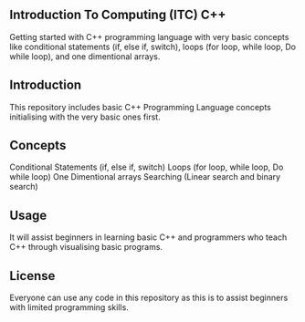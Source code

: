 ## Introduction To Computing (ITC) C++
Getting started with C++ programming language with very basic concepts like conditional statements (if, else if, switch), loops (for loop, while loop, Do while loop), and one dimentional arrays.

## Introduction
This repository includes basic C++ Programming Language concepts initialising with the very basic ones first.

## Concepts
Conditional Statements (if, else if, switch)
Loops (for loop, while loop, Do while loop)
One Dimentional arrays
Searching (Linear search and binary search)

## Usage
It will assist beginners in learning basic C++ and programmers who teach C++ through visualising basic programs.

## License
Everyone can use any code in this repository as this is to assist beginners with limited programming skills.
